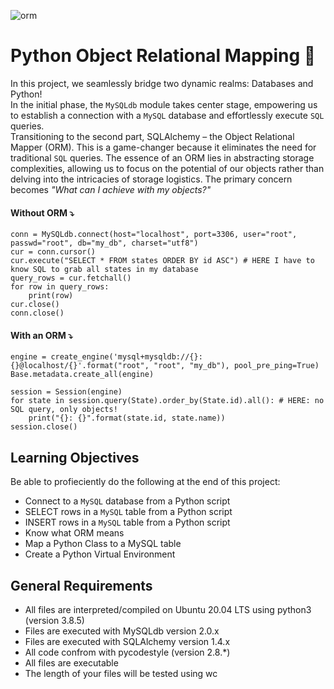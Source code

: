 ![orm](https://github.com/El-gibbor/alx-higher_level_programming/assets/107848793/597719af-74fd-4022-91d1-2768c646c478)
# Python Object Relational Mapping 💫
In this project, we seamlessly bridge two dynamic realms: Databases and Python!  
In the initial phase, the `MySQLdb` module takes center stage, empowering us to establish a connection with a `MySQL` database and effortlessly execute `SQL` queries.  
Transitioning to the second part, SQLAlchemy – the Object Relational Mapper (ORM). This is a game-changer because it eliminates the need for traditional `SQL` queries. The essence of an ORM lies in abstracting storage complexities, allowing us to focus on the potential of our objects rather than delving into the intricacies of storage logistics. The primary concern becomes _"What can I achieve with my objects?"_  
#### Without ORM ⤵️  
```mysql
conn = MySQLdb.connect(host="localhost", port=3306, user="root", passwd="root", db="my_db", charset="utf8")
cur = conn.cursor()
cur.execute("SELECT * FROM states ORDER BY id ASC") # HERE I have to know SQL to grab all states in my database
query_rows = cur.fetchall()
for row in query_rows:
    print(row)
cur.close()
conn.close()
``` 
#### With an ORM ⤵️  
```mysql
engine = create_engine('mysql+mysqldb://{}:{}@localhost/{}'.format("root", "root", "my_db"), pool_pre_ping=True)
Base.metadata.create_all(engine)

session = Session(engine)
for state in session.query(State).order_by(State.id).all(): # HERE: no SQL query, only objects!
    print("{}: {}".format(state.id, state.name))
session.close()
```
## Learning Objectives 
Be able to profieciently do the following at the end of this project:
- Connect to a `MySQL` database from a Python script  
- SELECT rows in a `MySQL` table from a Python script
- INSERT rows in a `MySQL` table from a Python script
- Know what ORM means  
- Map a Python Class to a MySQL table  
- Create a Python Virtual Environment
## General Requirements
- All files are interpreted/compiled on Ubuntu 20.04 LTS using python3 (version 3.8.5)  
- Files are executed with MySQLdb version 2.0.x    
- Files are executed with SQLAlchemy version 1.4.x  
- All code confrom with pycodestyle (version 2.8.*)  
- All files are executable  
- The length of your files will be tested using wc  
